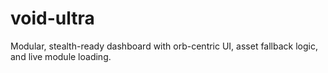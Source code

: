 # void-ultra
Modular, stealth-ready dashboard with orb-centric UI, asset fallback logic, and live module loading.
